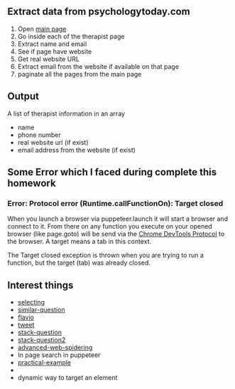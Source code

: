 ## Extract data from psychologytoday.com

1. Open [main page](https://www.psychologytoday.com/us/therapists/illinois)
2. Go inside each of the therapist page
3. Extract name and email
4. See if page have website
5. Get real website URL
6. Extract email from the website if available on that page
7. paginate all the pages from the main page

## Output

A list of therapist information in an array

- name
- phone number
- real website url (if exist)
- email address from the website (if exist)

## Some Error which I faced during complete this homework

### Error: Protocol error (Runtime.callFunctionOn): Target closed

When you launch a browser via puppeteer.launch it will start a browser and connect to it. From there on any function you execute on your opened browser (like page.goto) will be send via the [Chrome DevTools Protocol](https://chromedevtools.github.io/devtools-protocol/) to the browser. A target means a tab in this context.

The Target closed exception is thrown when you are trying to run a function, but the target (tab) was already closed.

## Interest things

- [selecting](https://learn.shayhowe.com/advanced-html-css/complex-selectors/)
- [similar-question](https://stackoverflow.com/questions/55877263/puppeteer-execution-context-was-destroyed-most-likely-because-of-a-navigation)
- [flavio](https://flaviocopes.com/puppeteer/)
- [tweet](https://rafaelquintanilha.com/counting-presidential-tweets/)
- [stack-question](https://stackoverflow.com/questions/51706494/using-puppeteer-how-can-i-open-a-page-get-the-data-then-go-back-to-the-previo)
- [stack-question2](https://stackoverflow.com/questions/52325114/overcoming-pagination-when-using-puppeteer-library-for-web-scraping)
- [advanced-web-spidering](https://blog.kowalczyk.info/article/ea07db1b9bff415ab180b0525f3898f6/advanced-web-spidering-with-puppeteer.html)
- In page search in puppeteer
- [practical-example](https://nitayneeman.com/posts/getting-to-know-puppeteer-using-practical-examples/)
- []()
- dynamic way to target an element
